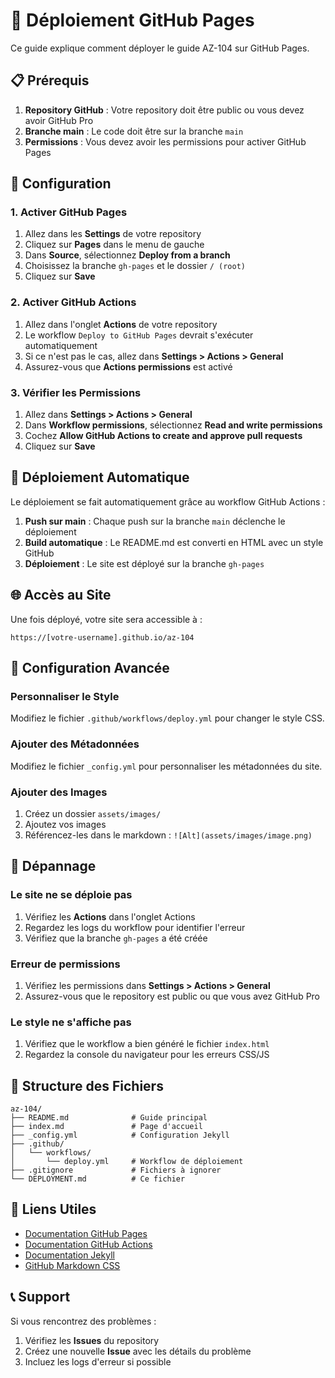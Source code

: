 # 🚀 Déploiement GitHub Pages

Ce guide explique comment déployer le guide AZ-104 sur GitHub Pages.

## 📋 Prérequis

1. **Repository GitHub** : Votre repository doit être public ou vous devez avoir GitHub Pro
2. **Branche main** : Le code doit être sur la branche `main`
3. **Permissions** : Vous devez avoir les permissions pour activer GitHub Pages

## 🔧 Configuration

### 1. Activer GitHub Pages

1. Allez dans les **Settings** de votre repository
2. Cliquez sur **Pages** dans le menu de gauche
3. Dans **Source**, sélectionnez **Deploy from a branch**
4. Choisissez la branche `gh-pages` et le dossier `/ (root)`
5. Cliquez sur **Save**

### 2. Activer GitHub Actions

1. Allez dans l'onglet **Actions** de votre repository
2. Le workflow `Deploy to GitHub Pages` devrait s'exécuter automatiquement
3. Si ce n'est pas le cas, allez dans **Settings > Actions > General**
4. Assurez-vous que **Actions permissions** est activé

### 3. Vérifier les Permissions

1. Allez dans **Settings > Actions > General**
2. Dans **Workflow permissions**, sélectionnez **Read and write permissions**
3. Cochez **Allow GitHub Actions to create and approve pull requests**
4. Cliquez sur **Save**

## 🔄 Déploiement Automatique

Le déploiement se fait automatiquement grâce au workflow GitHub Actions :

1. **Push sur main** : Chaque push sur la branche `main` déclenche le déploiement
2. **Build automatique** : Le README.md est converti en HTML avec un style GitHub
3. **Déploiement** : Le site est déployé sur la branche `gh-pages`

## 🌐 Accès au Site

Une fois déployé, votre site sera accessible à :
```
https://[votre-username].github.io/az-104
```

## 🔧 Configuration Avancée

### Personnaliser le Style

Modifiez le fichier `.github/workflows/deploy.yml` pour changer le style CSS.

### Ajouter des Métadonnées

Modifiez le fichier `_config.yml` pour personnaliser les métadonnées du site.

### Ajouter des Images

1. Créez un dossier `assets/images/`
2. Ajoutez vos images
3. Référencez-les dans le markdown : `![Alt](assets/images/image.png)`

## 🐛 Dépannage

### Le site ne se déploie pas

1. Vérifiez les **Actions** dans l'onglet Actions
2. Regardez les logs du workflow pour identifier l'erreur
3. Vérifiez que la branche `gh-pages` a été créée

### Erreur de permissions

1. Vérifiez les permissions dans **Settings > Actions > General**
2. Assurez-vous que le repository est public ou que vous avez GitHub Pro

### Le style ne s'affiche pas

1. Vérifiez que le workflow a bien généré le fichier `index.html`
2. Regardez la console du navigateur pour les erreurs CSS/JS

## 📝 Structure des Fichiers

```
az-104/
├── README.md              # Guide principal
├── index.md               # Page d'accueil
├── _config.yml            # Configuration Jekyll
├── .github/
│   └── workflows/
│       └── deploy.yml     # Workflow de déploiement
├── .gitignore             # Fichiers à ignorer
└── DEPLOYMENT.md          # Ce fichier
```

## 🔗 Liens Utiles

- [Documentation GitHub Pages](https://docs.github.com/pages/)
- [Documentation GitHub Actions](https://docs.github.com/actions/)
- [Documentation Jekyll](https://jekyllrb.com/docs/)
- [GitHub Markdown CSS](https://github.com/sindresorhus/github-markdown-css)

## 📞 Support

Si vous rencontrez des problèmes :

1. Vérifiez les **Issues** du repository
2. Créez une nouvelle **Issue** avec les détails du problème
3. Incluez les logs d'erreur si possible 